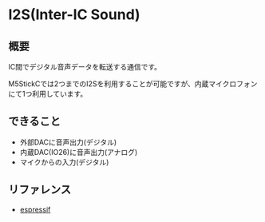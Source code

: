# I2S(Inter-IC Sound)

## 概要

IC間でデジタル音声データを転送する通信です。

M5StickCでは2つまでのI2Sを利用することが可能ですが、内蔵マイクロフォンにて1つ利用しています。

## できること

- 外部DACに音声出力(デジタル)
- 内蔵DAC(IO26)に音声出力(アナログ)
- マイクからの入力(デジタル)

## リファレンス
- [espressif](https://docs.espressif.com/projects/esp-idf/en/latest/api-reference/peripherals/i2s.html)


